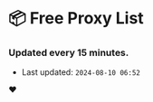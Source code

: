 # :package: Free Proxy List
### Updated every 15 minutes.

- Last updated: `2024-08-10 06:52`

:heart:
